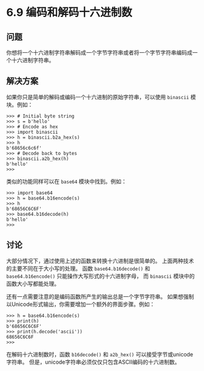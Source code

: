 

# 6.9 编码和解码十六进制数

## 问题

你想将一个十六进制字符串解码成一个字节字符串或者将一个字节字符串编码成一个十六进制字符串。

## 解决方案

如果你只是简单的解码或编码一个十六进制的原始字符串，可以使用 `binascii` 模块。例如：

    
    
    >>> # Initial byte string
    >>> s = b'hello'
    >>> # Encode as hex
    >>> import binascii
    >>> h = binascii.b2a_hex(s)
    >>> h
    b'68656c6c6f'
    >>> # Decode back to bytes
    >>> binascii.a2b_hex(h)
    b'hello'
    >>>
    

类似的功能同样可以在 `base64` 模块中找到。例如：

    
    
    >>> import base64
    >>> h = base64.b16encode(s)
    >>> h
    b'68656C6C6F'
    >>> base64.b16decode(h)
    b'hello'
    >>>
    

## 讨论

大部分情况下，通过使用上述的函数来转换十六进制是很简单的。 上面两种技术的主要不同在于大小写的处理。 函数 `base64.b16decode()` 和
`base64.b16encode()` 只能操作大写形式的十六进制字母， 而 `binascii` 模块中的函数大小写都能处理。

还有一点需要注意的是编码函数所产生的输出总是一个字节字符串。 如果想强制以Unicode形式输出，你需要增加一个额外的界面步骤。例如：

    
    
    >>> h = base64.b16encode(s)
    >>> print(h)
    b'68656C6C6F'
    >>> print(h.decode('ascii'))
    68656C6C6F
    >>>
    

在解码十六进制数时，函数 `b16decode()` 和 `a2b_hex()` 可以接受字节或unicode字符串。
但是，unicode字符串必须仅仅只包含ASCII编码的十六进制数。


